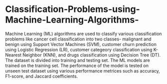 # Classification-Problems-using-Machine-Learning-Algorithms-
Machine Learning (ML) algorithms are used to classify various classification problems like cancer cell classification into two classes- malignant and benign using Support Vector Machines (SVM), customer churn prediction using Logistic Regression (LR), customer categeory classification using K-Nearest Neighbor (KNN), and drugs classification using Decision Tree (DT). The dataset is divided into training and testing set. The ML models are trained on the training set. The performance of the model is tested on unseen test dataset using various performance metrices such as accuracy, F1-score, and Jaccard coefficients.
